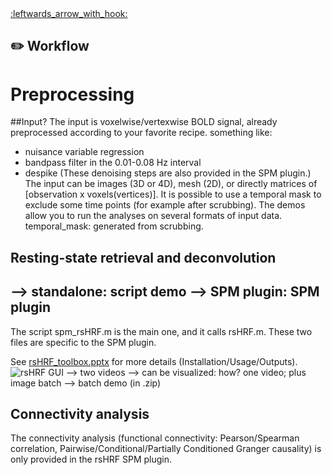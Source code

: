 <a name="top">
<a href="https://github.com/compneuro-da/rsHRF/blob/update/README.md#table-of-contents">:leftwards_arrow_with_hook:</a> <br>

:pencil2: Workflow
----

# Preprocessing
##Input?
The input is voxelwise/vertexwise BOLD signal, already preprocessed according to your favorite recipe. something like:
* nuisance variable regression 
* bandpass filter in the 0.01-0.08 Hz interval
* despike
(These denoising steps are also provided in the SPM plugin.)
The input can be images (3D or 4D), mesh (2D), or directly matrices of [observation x voxels(vertices)].
It is possible to use a temporal mask to exclude some time points (for example after scrubbing).
The demos allow you to run the analyses on several formats of input data.
temporal_mask: generated from scrubbing.
## Resting-state retrieval and deconvolution
--> standalone: script demo 
--> SPM plugin:
 SPM plugin
-------------

The script spm_rsHRF.m is the main one, and it calls rsHRF.m. These two files are specific to the SPM plugin. 

See [rsHRF_toolbox.pptx](https://github.com/guorongwu/rsHRF/raw/master/rsHRF_toolbox.pptx) for more details (Installation/Usage/Outputs).
![rsHRF GUI](https://github.com/guorongwu/rsHRF_data/raw/master/rsHRF_GUI.png)
    --> two videos
    --> can be visualized: how? one video; plus image batch
    --> batch demo (in .zip)
    
## Connectivity analysis
The connectivity analysis (functional connectivity: Pearson/Spearman correlation, Pairwise/Conditional/Partially Conditioned Granger causality) is only provided in the rsHRF SPM plugin. 
